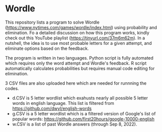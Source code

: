 # Wordle

This repository lists a program to solve Wordle (https://www.nytimes.com/games/wordle/index.html) using probability and elimination. Fo a detailed discussion on how this program works, kindly check out this YouTube playlist (https://tinyurl.com/37m6m62m). In a nutshell, the idea is to use most probable letters for a given attempt, and eliminate options based on the feedback.

The program is written in two languages. Python script is fully automated which requires only the word attempt and Wordle's feedback. R script automatically calculates probabilities but requires manual code editing for elimination.

3 CSV files are also uploaded here which are needed for runnning the codes. 
- d.CSV is 5 letter wordlist which exahusts nearly all possible 5 letter words in english language. This list is filtered from https://github.com/dwyl/english-words
- g.CSV is a 5 letter wordlist which is a filtered version of Google's list of popular words: https://github.com/first20hours/google-10000-english
- w.CSV is a list of past Wordle answers (through Sep 8, 2022).
